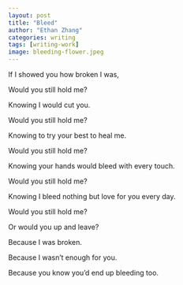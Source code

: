 ```yaml
---
layout: post
title: "Bleed"
author: "Ethan Zhang"
categories: writing
tags: [writing-work]
image: bleeding-flower.jpeg
---
```


<html>
  <head>
   <title>Bleed</title>
  </head>
  <body>
<p>If I showed you how broken I was,</p>
<p>Would you still hold me?</p>
<p>Knowing I would cut you.</p>
<p>Would you still hold me?</p>
<p>Knowing to try your best to heal me.</p>
<p>Would you still hold me?</p>
<p>Knowing your hands would bleed with every touch.</p>
<p>Would you still hold me?</p>
<p>Knowing I bleed nothing but love for you every day.</p>
<p>Would you still hold me?</p>
<p>Or would you up and leave?</p>
<p>Because I was broken.</p>
<p>Because I wasn’t enough for you.</p>
<p>Because you know you’d end up bleeding too.</p>